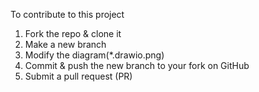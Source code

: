 To contribute to this project
1. Fork the repo & clone it
2. Make a new branch
3. Modify the diagram(*.drawio.png)
4. Commit & push the new branch to your fork on GitHub
5. Submit a pull request (PR)